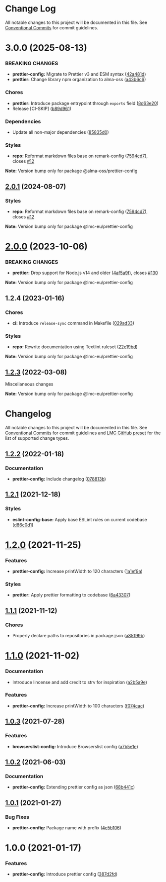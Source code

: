 # Change Log

All notable changes to this project will be documented in this file.
See [Conventional Commits](https://conventionalcommits.org) for commit guidelines.

<a name="3.0.0"></a>

# 3.0.0 (2025-08-13)

### BREAKING CHANGES

- **prettier-config:** Migrate to Prettier v3 and ESM syntax ([42a481d](https://github.com/lmc-eu/code-quality-tools/commit/42a481d))
- **prettier:** Change library npm organization to alma-oss ([a43b6c6](https://github.com/lmc-eu/code-quality-tools/commit/a43b6c6))

### Chores

- **prettier:** Introduce package entrypoint through `exports` field ([8d63e20](https://github.com/lmc-eu/code-quality-tools/commit/8d63e20))
- Release [CI-SKIP] ([b89d961](https://github.com/lmc-eu/code-quality-tools/commit/b89d961))

### Dependencies

- Update all non-major dependencies ([85835d0](https://github.com/lmc-eu/code-quality-tools/commit/85835d0))

### Styles

- **repo:** Reformat markdown files base on remark-config ([7594cd7](https://github.com/lmc-eu/code-quality-tools/commit/7594cd7)), closes [#12](https://github.com/lmc-eu/code-quality-tools/issues/12)

**Note:** Version bump only for package @alma-oss/prettier-config

<a name="2.0.1"></a>

## [2.0.1](https://github.com/lmc-eu/code-quality-tools/compare/@lmc-eu/prettier-config@2.0.0...@lmc-eu/prettier-config@2.0.1) (2024-08-07)

### Styles

- **repo:** Reformat markdown files base on remark-config ([7594cd7](https://github.com/lmc-eu/code-quality-tools/commit/7594cd7)), closes [#12](https://github.com/lmc-eu/code-quality-tools/issues/12)

**Note:** Version bump only for package @lmc-eu/prettier-config

<a name="2.0.0"></a>

# [2.0.0](https://github.com/lmc-eu/code-quality-tools/compare/@lmc-eu/prettier-config@1.2.4...@lmc-eu/prettier-config@2.0.0) (2023-10-06)

### BREAKING CHANGES

- **prettier:** Drop support for Node.js v14 and older ([4af5a9f](https://github.com/lmc-eu/code-quality-tools/commit/4af5a9f)), closes [#130](https://github.com/lmc-eu/code-quality-tools/issues/130)

**Note:** Version bump only for package @lmc-eu/prettier-config

<a name="1.2.4"></a>

## 1.2.4 (2023-01-16)

### Chores

- **ci:** Introduce `release-sync` command in Makefile ([029ad33](https://github.com/lmc-eu/code-quality-tools/commit/029ad33))

### Styles

- **repo:** Rewrite documentation using Textlint ruleset ([22e19bd](https://github.com/lmc-eu/code-quality-tools/commit/22e19bd))

**Note:** Version bump only for package @lmc-eu/prettier-config

<a name="1.2.3"></a>

## [1.2.3](https://github.com/lmc-eu/code-quality-tools/compare/@lmc-eu/prettier-config@1.2.2...@lmc-eu/prettier-config@1.2.3) (2022-03-08)

Miscellaneous changes

**Note:** Version bump only for package @lmc-eu/prettier-config

# Changelog

All notable changes to this project will be documented in this file.
See [Conventional Commits](https://conventionalcommits.org) for commit guidelines and [LMC GitHub preset](https://github.com/lmc-eu/code-quality-tools/tree/main/packages/conventional-changelog-lmc-github) for the list of supported change types.

<a name="1.2.2"></a>

## [1.2.2](https://github.com/lmc-eu/code-quality-tools/compare/@lmc-eu/prettir-config@1.2.1...@lmc-eu/prettir-config@1.2.2) (2022-01-18)

### Documentation

- **prettier-config:** Include changelog ([078813b](https://github.com/lmc-eu/code-quality-tools/commit/078813b))

<a name="1.2.1"></a>

## [1.2.1](https://github.com/lmc-eu/code-quality-tools/compare/@lmc-eu/prettir-config@1.2.0...@lmc-eu/prettir-config@1.2.1) (2021-12-18)

### Styles

- **eslint-config-base:** Apply base ESLint rules on current codebase ([d86c0d1](https://github.com/lmc-eu/code-quality-tools/commit/d86c0d1))

<a name="1.2.0"></a>

# [1.2.0](https://github.com/lmc-eu/code-quality-tools/compare/@lmc-eu/prettir-config@1.1.1...@lmc-eu/prettir-config@1.2.0) (2021-11-25)

### Features

- **prettier-config:** Increase printWidth to 120 characters ([1a1ef9a](https://github.com/lmc-eu/code-quality-tools/commit/1a1ef9a))

### Styles

- **prettier:** Apply prettier formatting to codebase ([6a43307](https://github.com/lmc-eu/code-quality-tools/commit/6a43307))

<a name="1.1.1"></a>

## [1.1.1](https://github.com/lmc-eu/code-quality-tools/compare/@lmc-eu/prettir-config@1.1.0...@lmc-eu/prettir-config@1.1.1) (2021-11-12)

### Chores

- Properly declare paths to repositories in package.json ([a85199b](https://github.com/lmc-eu/code-quality-tools/commit/a85199b))

<a name="1.1.0"></a>

# [1.1.0](ttps://github.com/lmc-eu/code-quality-tools/compare/@lmc-eu/prettir-config@1.0.3...@lmc-eu/prettir-config@1.1.0) (2021-11-02)

### Documentation

- Introduce lincense and add credit to strv for inspiration ([a2b5a9e](https://github.com/lmc-eu/code-quality-tools/commit/a2b5a9e))

### Features

- **prettier-config:** Increase printWidth to 100 characters ([f074cac](https://github.com/lmc-eu/code-quality-tools/commit/f074cac))

<a name="1.0.3"></a>

## [1.0.3](ttps://github.com/lmc-eu/code-quality-tools/compare/@lmc-eu/prettir-config@1.0.2...@lmc-eu/prettir-config@1.0.3) (2021-07-28)

### Features

- **browserslist-config:** Introduce Browserslist config ([a7b5e1e](https://github.com/lmc-eu/code-quality-tools/commit/a7b5e1e))

<a name="1.0.2"></a>

## [1.0.2](https://github.com/lmc-eu/code-quality-tools/compare/@lmc-eu/prettir-config@1.0.1...@lmc-eu/prettir-config@1.0.2) (2021-06-03)

### Documentation

- **prettier-config:** Extending prettier config as json ([68b441c](https://github.com/lmc-eu/code-quality-tools/commit/68b441c))

<a name="1.0.1"></a>

## [1.0.1](https://github.com/lmc-eu/code-quality-tools/compare/@lmc-eu/prettir-config@1.0.0...@lmc-eu/prettir-config@1.0.1) (2021-01-27)

### Bug Fixes

- **prettier-config:** Package name with prefix ([4e5b106](https://github.com/lmc-eu/code-quality-tools/commit/4e5b106))

<a name="1.0.0"></a>

# 1.0.0 (2021-01-17)

### Features

- **prettier-config:** Introduce prettier config ([387d2fd](https://github.com/lmc-eu/code-quality-tools/commit/387d2fd))

